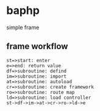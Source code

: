 # baphp
simple frame

## frame workflow
```flow
st=>start: enter
e=>end: return value
df=>subroutine: defind
im=>subroutine: import
at=>subroutine: autoload
cr=>subroutine: create framework
ro=>subroutine: route map
ld=>subroutine: load controller
st->df->im->at->cr->ro->ld->e


```
